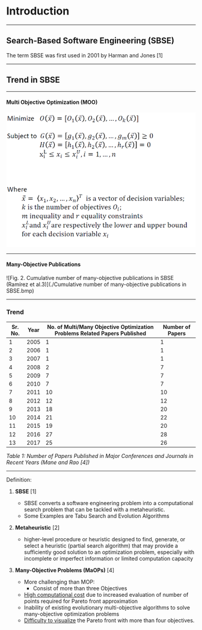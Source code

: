 # Introduction

---

## Search-Based Software Engineering (SBSE)

The term SBSE was first used in 2001 by Harman and Jones [1]

---

## Trend in SBSE

---

#### Multi Objective Optimization (MOO)

![Fig. 1. MOO Formalization](./mooFormal.png)

---

#### Many-Objective Publications

![Fig. 2. Cumulative number of many-objective publications in SBSE (Ramírez et al.3)](./Cumulative number of many-objective publications in SBSE.bmp)

---

### Trend
| Sr. No. | Year | No. of Multi/Many Objective Optimization Problems Related Papers Published | Number of Papers |
| ------- | ---- | ------------------------------------------------------------ | ---------------- |
| 1       | 2005 | 1                                                            | 1                |
| 2       | 2006 | 1                                                            | 1                |
| 3       | 2007 | 1                                                            | 1                |
| 4       | 2008 | 2                                                            | 7                |
| 5       | 2009 | 7                                                            | 7                |
| 6       | 2010 | 7                                                            | 7                |
| 7       | 2011 | 10                                                           | 10               |
| 8       | 2012 | 12                                                           | 12               |
| 9       | 2013 | 18                                                           | 20               |
| 10      | 2014 | 21                                                           | 22               |
| 11      | 2015 | 19                                                           | 20               |
| 12      | 2016 | 27                                                           | 28               |
| 13      | 2017 | 25                                                           | 26               |
*Table 1: Number of Papers Published in Major Conferences and Journals in Recent Years (Mane and Rao [4])*



---

Definition:

1. **SBSE** [1]
	
	- SBSE converts a software engineering problem into a computational search problem that can be tackled with a metaheuristic.
	- Some Examples are Tabu Search and Evolution Algorithms
	
2. **Metaheuristic** [2]
	- higher-level procedure or heuristic  designed to find, generate, or select a heuristic (partial search algorithm) that may provide a sufficiently good solution to an optimization problem, especially with incomplete or imperfect information or limited computation capacity
	
3. **Many-Objective Problems (MaOPs)** [4]
	- More challenging than MOP:
	  - Consist of more than three Objectives
	- <u>High computational cost</u> due to increased evaluation of number of points required for Pareto front approximation 
	- Inability of existing evolutionary multi-objective algorithms to solve many-objective optimization problems 
	- <u>Difficulty to visualize</u> the Pareto front with more than four objectives.



